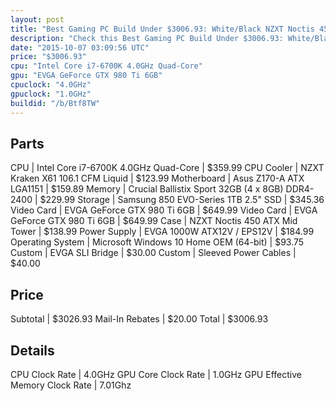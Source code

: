 ```yaml
---
layout: post
title: "Best Gaming PC Build Under $3006.93: White/Black NZXT Noctis 450 Build"
description: "Check this Best Gaming PC Build Under $3006.93: White/Black NZXT Noctis 450 Build. CPU: Intel Core i7-6700K 4.0GHz Quad-Core, CPU Cooler: NZXT Kraken X61 106.1 CFM Liquid,"
date: "2015-10-07 03:09:56 UTC"
price: "$3006.93"
cpu: "Intel Core i7-6700K 4.0GHz Quad-Core"
gpu: "EVGA GeForce GTX 980 Ti 6GB"
cpuclock: "4.0GHz"
gpuclock: "1.0GHz"
buildid: "/b/Btf8TW"
---
```


## Parts

CPU | Intel Core i7-6700K 4.0GHz Quad-Core | $359.99
CPU Cooler | NZXT Kraken X61 106.1 CFM Liquid | $123.99
Motherboard | Asus Z170-A ATX LGA1151 | $159.89
Memory | Crucial Ballistix Sport 32GB (4 x 8GB) DDR4-2400 | $229.99
Storage | Samsung 850 EVO-Series 1TB 2.5" SSD | $345.36
Video Card | EVGA GeForce GTX 980 Ti 6GB | $649.99
Video Card | EVGA GeForce GTX 980 Ti 6GB | $649.99
Case | NZXT Noctis 450 ATX Mid Tower | $138.99
Power Supply | EVGA 1000W ATX12V / EPS12V | $184.99
Operating System | Microsoft Windows 10 Home OEM (64-bit) | $93.75
Custom | EVGA SLI Bridge | $30.00
Custom | Sleeved Power Cables | $40.00

## Price

Subtotal | $3026.93
Mail-In Rebates | $20.00
Total | $3006.93

## Details

CPU Clock Rate | 4.0GHz
GPU Core Clock Rate | 1.0GHz
GPU Effective Memory Clock Rate | 7.01Ghz